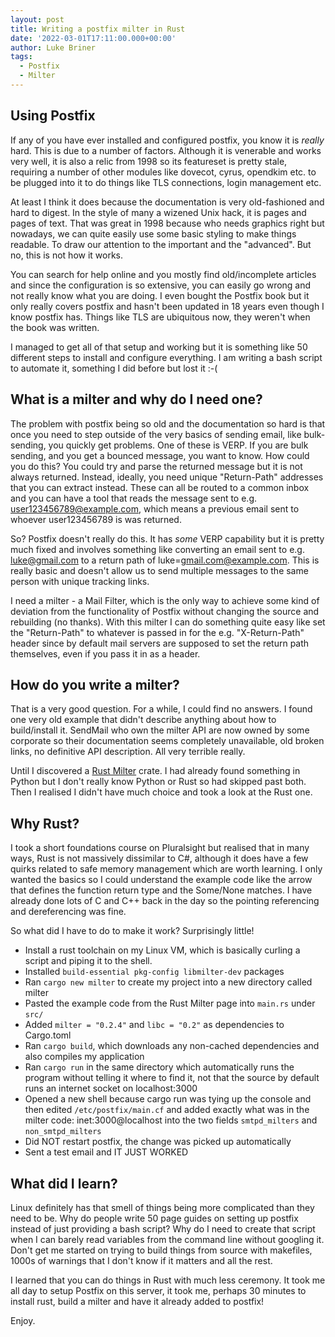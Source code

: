 ```yaml
---
layout: post
title: Writing a postfix milter in Rust
date: '2022-03-01T17:11:00.000+00:00'
author: Luke Briner
tags: 
  - Postfix
  - Milter
---
```


## Using Postfix
If any of you have ever installed and configured postfix, you know it is *really* hard. This is due to a number of factors. Although it is venerable and works very well, it is also a relic from 1998 so its featureset is pretty stale, requiring a number of other modules like dovecot, cyrus, opendkim etc. to be plugged into it to do things like TLS connections, login management etc.

At least I think it does because the documentation is very old-fashioned and hard to digest. In the style of many a wizened Unix hack, it is pages and pages of text. That was great in 1998 because who needs graphics right but nowadays, we can quite easily use some basic styling to make things readable. To draw our attention to the important and the "advanced". But no, this is not how it works.

You can search for help online and you mostly find old/incomplete articles and since the configuration is so extensive, you can easily go wrong and not really know what you are doing. I even bought the Postfix book but it only really covers postfix and hasn't been updated in 18 years even though I know postfix has. Things like TLS are ubiquitous now, they weren't when the book was written.

I managed to get all of that setup and working but it is something like 50 different steps to install and configure everything. I am writing a bash script to automate it, something I did before but lost it :-(

## What is a milter and why do I need one?
The problem with postfix being so old and the documentation so hard is that once you need to step outside of the very basics of sending email, like bulk-sending, you quickly get problems. One of these is VERP. If you are bulk sending, and you get a bounced message, you want to know. How could you do this? You could try and parse the returned message but it is not always returned. Instead, ideally, you need unique "Return-Path" addresses that you can extract instead. These can all be routed to a common inbox and you can have a tool that reads the message sent to e.g. user123456789@example.com, which means a previous email sent to whoever user123456789 is was returned.

So? Postfix doesn't really do this. It has *some* VERP capability but it is pretty much fixed and involves something like converting an email sent to e.g. luke@gmail.com to a return path of luke=gmail.com@example.com. This is really basic and doesn't allow us to send multiple messages to the same person with unique tracking links.

I need a milter - a Mail Filter, which is the only way to achieve some kind of deviation from the functionality of Postfix without changing the source and rebuilding (no thanks). With this milter I can do something quite easy like set the "Return-Path" to whatever is passed in for the e.g. "X-Return-Path" header since by default mail servers are supposed to set the return path themselves, even if you pass it in as a header.

## How do you write a milter?
That is a very good question. For a while, I could find no answers. I found one very old example that didn't describe anything about how to build/install it. SendMail who own the milter API are now owned by some corporate so their documentation seems completely unavailable, old broken links, no definitive API description. All very terrible really.

Until I discovered a [Rust Milter](https://docs.rs/milter/latest/milter/) crate. I had already found something in Python but I don't really know Python or Rust so had skipped past both. Then I realised I didn't have much choice and took a look at the Rust one.

## Why Rust?
I took a short foundations course on Pluralsight but realised that in many ways, Rust is not massively dissimilar to C#, although it does have a few quirks related to safe memory management which are worth learning. I only wanted the basics so I could understand the example code like the arrow that defines the function return type and the Some/None matches. I have already done lots of C and C++ back in the day so the pointing referencing and dereferencing was fine.

So what did I have to do to make it work? Surprisingly little!

* Install a rust toolchain on my Linux VM, which is basically curling a script and piping it to the shell.
* Installed `build-essential pkg-config libmilter-dev` packages
* Ran `cargo new milter` to create my project into a new directory called milter
* Pasted the example code from the Rust Milter page into `main.rs` under `src/`
* Added `milter = "0.2.4"` and `libc = "0.2"` as dependencies to Cargo.toml
* Ran `cargo build`, which downloads any non-cached dependencies and also compiles my application
* Ran `cargo run` in the same directory which automatically runs the program without telling it where to find it, not that the source by default runs an internet socket on localhost:3000
* Opened a new shell because cargo run was tying up the console and then edited `/etc/postfix/main.cf` and added exactly what was in the milter code: inet:3000@localhost into the two fields `smtpd_milters` and `non_smtpd_milters`
* Did NOT restart postfix, the change was picked up automatically
* Sent a test email and IT JUST WORKED

## What did I learn?
Linux definitely has that smell of things being more complicated than they need to be. Why do people write 50 page guides on setting up postfix instead of just providing a bash script? Why do I need to create that script when I can barely read variables from the command line without googling it. Don't get me started on trying to build things from source with makefiles, 1000s of warnings that I don't know if it matters and all the rest.

I learned that you can do things in Rust with much less ceremony. It took me all day to setup Postfix on this server, it took me, perhaps 30 minutes to install rust, build a milter and have it already added to postfix!

Enjoy.

